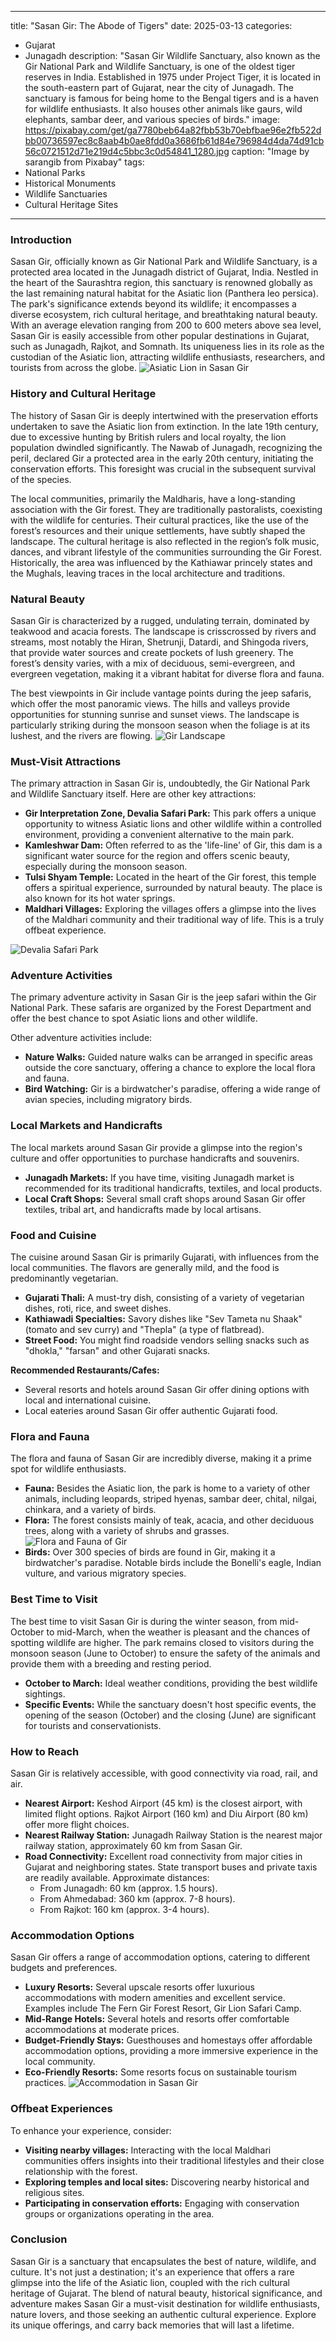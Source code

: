 
---
title: "Sasan Gir: The Abode of Tigers"
date: 2025-03-13
categories:
  - Gujarat
  - Junagadh
description: "Sasan Gir Wildlife Sanctuary, also known as the Gir National Park and Wildlife Sanctuary, is one of the oldest tiger reserves in India. Established in 1975 under Project Tiger, it is located in the south-eastern part of Gujarat, near the city of Junagadh. The sanctuary is famous for being home to the Bengal tigers and is a haven for wildlife enthusiasts. It also houses other animals like gaurs, wild elephants, sambar deer, and various species of birds."
image: https://pixabay.com/get/ga7780beb64a82fbb53b70ebfbae96e2fb522dbb00736597ec8c8aab4b0ae8fdd0a3686fb61d84e796984d4da74d91cb56c0721512d71e219d4c5bbc3c0d54841_1280.jpg
caption: "Image by sarangib from Pixabay"
tags: 
  - National Parks
  - Historical Monuments
  - Wildlife Sanctuaries
  - Cultural Heritage Sites
---


### **Introduction**

Sasan Gir, officially known as Gir National Park and Wildlife Sanctuary, is a protected area located in the Junagadh district of Gujarat, India. Nestled in the heart of the Saurashtra region, this sanctuary is renowned globally as the last remaining natural habitat for the Asiatic lion (Panthera leo persica). The park's significance extends beyond its wildlife; it encompasses a diverse ecosystem, rich cultural heritage, and breathtaking natural beauty. With an average elevation ranging from 200 to 600 meters above sea level, Sasan Gir is easily accessible from other popular destinations in Gujarat, such as Junagadh, Rajkot, and Somnath. Its uniqueness lies in its role as the custodian of the Asiatic lion, attracting wildlife enthusiasts, researchers, and tourists from across the globe. <img src="placeholder_image_gir_lion.jpg" alt="Asiatic Lion in Sasan Gir">

### **History and Cultural Heritage**

The history of Sasan Gir is deeply intertwined with the preservation efforts undertaken to save the Asiatic lion from extinction. In the late 19th century, due to excessive hunting by British rulers and local royalty, the lion population dwindled significantly. The Nawab of Junagadh, recognizing the peril, declared Gir a protected area in the early 20th century, initiating the conservation efforts. This foresight was crucial in the subsequent survival of the species.

The local communities, primarily the Maldharis, have a long-standing association with the Gir forest. They are traditionally pastoralists, coexisting with the wildlife for centuries. Their cultural practices, like the use of the forest’s resources and their unique settlements, have subtly shaped the landscape. The cultural heritage is also reflected in the region’s folk music, dances, and vibrant lifestyle of the communities surrounding the Gir Forest. Historically, the area was influenced by the Kathiawar princely states and the Mughals, leaving traces in the local architecture and traditions.

### **Natural Beauty**

Sasan Gir is characterized by a rugged, undulating terrain, dominated by teakwood and acacia forests. The landscape is crisscrossed by rivers and streams, most notably the Hiran, Shetrunji, Datardi, and Shingoda rivers, that provide water sources and create pockets of lush greenery. The forest’s density varies, with a mix of deciduous, semi-evergreen, and evergreen vegetation, making it a vibrant habitat for diverse flora and fauna.

The best viewpoints in Gir include vantage points during the jeep safaris, which offer the most panoramic views. The hills and valleys provide opportunities for stunning sunrise and sunset views. The landscape is particularly striking during the monsoon season when the foliage is at its lushest, and the rivers are flowing. <img src="placeholder_image_gir_landscape.jpg" alt="Gir Landscape">

### **Must-Visit Attractions**

The primary attraction in Sasan Gir is, undoubtedly, the Gir National Park and Wildlife Sanctuary itself. Here are other key attractions:

*   **Gir Interpretation Zone, Devalia Safari Park:** This park offers a unique opportunity to witness Asiatic lions and other wildlife within a controlled environment, providing a convenient alternative to the main park.
*   **Kamleshwar Dam:** Often referred to as the 'life-line' of Gir, this dam is a significant water source for the region and offers scenic beauty, especially during the monsoon season.
*   **Tulsi Shyam Temple:** Located in the heart of the Gir forest, this temple offers a spiritual experience, surrounded by natural beauty. The place is also known for its hot water springs.
*   **Maldhari Villages:** Exploring the villages offers a glimpse into the lives of the Maldhari community and their traditional way of life. This is a truly offbeat experience.

<img src="placeholder_image_devalia_safari.jpg" alt="Devalia Safari Park">

### **Adventure Activities**

The primary adventure activity in Sasan Gir is the jeep safari within the Gir National Park. These safaris are organized by the Forest Department and offer the best chance to spot Asiatic lions and other wildlife.

Other adventure activities include:

*   **Nature Walks:** Guided nature walks can be arranged in specific areas outside the core sanctuary, offering a chance to explore the local flora and fauna.
*   **Bird Watching:** Gir is a birdwatcher's paradise, offering a wide range of avian species, including migratory birds.

### **Local Markets and Handicrafts**

The local markets around Sasan Gir provide a glimpse into the region's culture and offer opportunities to purchase handicrafts and souvenirs.

*   **Junagadh Markets:** If you have time, visiting Junagadh market is recommended for its traditional handicrafts, textiles, and local products.
*   **Local Craft Shops:** Several small craft shops around Sasan Gir offer textiles, tribal art, and handicrafts made by local artisans.

### **Food and Cuisine**

The cuisine around Sasan Gir is primarily Gujarati, with influences from the local communities. The flavors are generally mild, and the food is predominantly vegetarian.

*   **Gujarati Thali:** A must-try dish, consisting of a variety of vegetarian dishes, roti, rice, and sweet dishes.
*   **Kathiawadi Specialties:** Savory dishes like "Sev Tameta nu Shaak" (tomato and sev curry) and "Thepla" (a type of flatbread).
*   **Street Food:** You might find roadside vendors selling snacks such as "dhokla," "farsan" and other Gujarati snacks.

**Recommended Restaurants/Cafes:**

*   Several resorts and hotels around Sasan Gir offer dining options with local and international cuisine.
*   Local eateries around Sasan Gir offer authentic Gujarati food.

### **Flora and Fauna**

The flora and fauna of Sasan Gir are incredibly diverse, making it a prime spot for wildlife enthusiasts.

*   **Fauna:** Besides the Asiatic lion, the park is home to a variety of other animals, including leopards, striped hyenas, sambar deer, chital, nilgai, chinkara, and a variety of birds.
*   **Flora:** The forest consists mainly of teak, acacia, and other deciduous trees, along with a variety of shrubs and grasses. <img src="placeholder_image_gir_flora_fauna.jpg" alt="Flora and Fauna of Gir">
*   **Birds:** Over 300 species of birds are found in Gir, making it a birdwatcher's paradise. Notable birds include the Bonelli's eagle, Indian vulture, and various migratory species.

### **Best Time to Visit**

The best time to visit Sasan Gir is during the winter season, from mid-October to mid-March, when the weather is pleasant and the chances of spotting wildlife are higher. The park remains closed to visitors during the monsoon season (June to October) to ensure the safety of the animals and provide them with a breeding and resting period.

*   **October to March:** Ideal weather conditions, providing the best wildlife sightings.
*   **Specific Events:** While the sanctuary doesn't host specific events, the opening of the season (October) and the closing (June) are significant for tourists and conservationists.

### **How to Reach**

Sasan Gir is relatively accessible, with good connectivity via road, rail, and air.

*   **Nearest Airport:** Keshod Airport (45 km) is the closest airport, with limited flight options. Rajkot Airport (160 km) and Diu Airport (80 km) offer more flight choices.
*   **Nearest Railway Station:** Junagadh Railway Station is the nearest major railway station, approximately 60 km from Sasan Gir.
*   **Road Connectivity:** Excellent road connectivity from major cities in Gujarat and neighboring states. State transport buses and private taxis are readily available. Approximate distances:
    *   From Junagadh: 60 km (approx. 1.5 hours).
    *   From Ahmedabad: 360 km (approx. 7-8 hours).
    *   From Rajkot: 160 km (approx. 3-4 hours).

### **Accommodation Options**

Sasan Gir offers a range of accommodation options, catering to different budgets and preferences.

*   **Luxury Resorts:** Several upscale resorts offer luxurious accommodations with modern amenities and excellent service. Examples include The Fern Gir Forest Resort, Gir Lion Safari Camp.
*   **Mid-Range Hotels:** Several hotels and resorts offer comfortable accommodations at moderate prices.
*   **Budget-Friendly Stays:** Guesthouses and homestays offer affordable accommodation options, providing a more immersive experience in the local community.
*   **Eco-Friendly Resorts:** Some resorts focus on sustainable tourism practices. <img src="placeholder_image_accommodation_gir.jpg" alt="Accommodation in Sasan Gir">

### **Offbeat Experiences**

To enhance your experience, consider:

*   **Visiting nearby villages:** Interacting with the local Maldhari communities offers insights into their traditional lifestyles and their close relationship with the forest.
*   **Exploring temples and local sites:** Discovering nearby historical and religious sites.
*   **Participating in conservation efforts:** Engaging with conservation groups or organizations operating in the area.

### **Conclusion**

Sasan Gir is a sanctuary that encapsulates the best of nature, wildlife, and culture. It's not just a destination; it's an experience that offers a rare glimpse into the life of the Asiatic lion, coupled with the rich cultural heritage of Gujarat. The blend of natural beauty, historical significance, and adventure makes Sasan Gir a must-visit destination for wildlife enthusiasts, nature lovers, and those seeking an authentic cultural experience. Explore its unique offerings, and carry back memories that will last a lifetime.


